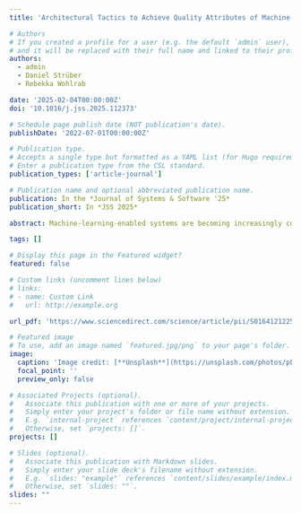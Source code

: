 ```yaml
---
title: 'Architectural Tactics to Achieve Quality Attributes of Machine-Learning-Enabled Systems: A Systematic Literature Review'

# Authors
# If you created a profile for a user (e.g. the default `admin` user), write the username (folder name) here
# and it will be replaced with their full name and linked to their profile.
authors:
  - admin
  - Daniel Strüber
  - Rebekka Wohlrab

date: '2025-02-04T00:00:00Z'
doi: '10.1016/j.jss.2025.112373'

# Schedule page publish date (NOT publication's date).
publishDate: '2022-07-01T00:00:00Z'

# Publication type.
# Accepts a single type but formatted as a YAML list (for Hugo requirements).
# Enter a publication type from the CSL standard.
publication_types: ['article-journal']

# Publication name and optional abbreviated publication name.
publication: In the *Journal of Systems & Software '25*
publication_short: In *JSS 2025*

abstract: Machine-learning-enabled systems are becoming increasingly common in different industries. Due to the impact of uncertainty and the pronounced role of data, ensuring the quality of such systems requires consideration of several unique characteristics in addition to traditional ones. This range of quality attributes can be achieved by the implementation of specific architectural tactics. Such architectural decisions affect the further functioning of the system and its compliance with business goals. Architectural decisions have to be made with attention to possible quality trade-offs to prevent the cost of mitigating unintended side effects. A related work analysis revealed the need for a thorough study of existing architectural decisions and their impact on various quality attributes in the context of machine-learning-enabled systems. In this paper, to address this goal, we present comprehensive research on the quality of such systems, architectural tactics, and their possible quality con- sequences. Based on a systematic literature review of 206 primary sources, we identified 11 common quality attributes, and 16 relevant architectural tactics together along with 85 potential quality trade-offs. Our results systematize existing research in building architectures of ML-enabled systems. They can be used by software architects and researchers at the system design stage to estimate the possible consequences of decisions made.

tags: []

# Display this page in the Featured widget?
featured: false

# Custom links (uncomment lines below)
# links:
# - name: Custom Link
#   url: http://example.org

url_pdf: 'https://www.sciencedirect.com/science/article/pii/S016412122500041X?via%3Dihub'

# Featured image
# To use, add an image named `featured.jpg/png` to your page's folder.
image:
  caption: 'Image credit: [**Unsplash**](https://unsplash.com/photos/pLCdAaMFLTE)'
  focal_point: ''
  preview_only: false

# Associated Projects (optional).
#   Associate this publication with one or more of your projects.
#   Simply enter your project's folder or file name without extension.
#   E.g. `internal-project` references `content/project/internal-project/index.md`.
#   Otherwise, set `projects: []`.
projects: []

# Slides (optional).
#   Associate this publication with Markdown slides.
#   Simply enter your slide deck's filename without extension.
#   E.g. `slides: "example"` references `content/slides/example/index.md`.
#   Otherwise, set `slides: ""`.
slides: ""
---
```

